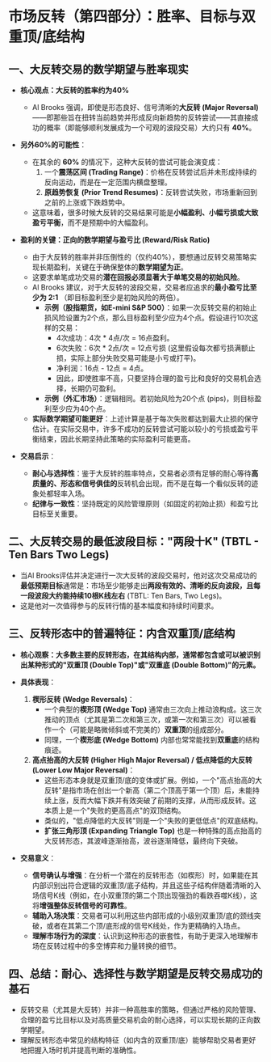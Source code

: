 # 市场反转（第四部分）：胜率、目标与双重顶/底结构


## 一、大反转交易的数学期望与胜率现实

-   **核心观点：大反转的胜率约为40%**
    -   Al Brooks 强调，即使是形态良好、信号清晰的**大反转 (Major Reversal)**——即那些旨在扭转当前趋势并形成反向新趋势的反转尝试——其直接成功的概率（即能够顺利发展成为一个可观的波段交易）大约只有 **40%**。

-   **另外60%的可能性**：
    -   在其余的 **60%** 的情况下，这种大反转的尝试可能会演变成：
        1.  一个**震荡区间 (Trading Range)**：价格在反转尝试后并未形成持续的反向运动，而是在一定范围内横盘整理。
        2.  **原趋势恢复 (Prior Trend Resumes)**：反转尝试失败，市场重新回到之前的上涨或下跌趋势中。
    -   这意味着，很多时候大反转的交易结果可能是**小幅盈利、小幅亏损或大致盈亏平衡**，而不是预期中的大幅盈利。

-   **盈利的关键：正向的数学期望与盈亏比 (Reward/Risk Ratio)**
    -   由于大反转的胜率并非压倒性的（仅约40%），要想通过反转交易策略实现长期盈利，关键在于确保整体的**数学期望为正**。
    -   这要求单笔成功交易的**潜在回报必须显著大于单笔交易的初始风险**。
    -   Al Brooks 建议，对于大反转的波段交易，交易者应追求的**最小盈亏比至少为 2:1** （即目标盈利至少是初始风险的两倍）。
        -   **示例（股指期货，如E-mini S&P 500）**：如果一次反转交易的初始止损风险设置为2个点，那么目标盈利至少应为4个点。假设进行10次这样的交易：
            -   4次成功：4次 * 4点/次 = 16点盈利。
            -   6次失败：6次 * 2点/次 = 12点亏损 (这里假设每次都亏损满额止损，实际上部分失败交易可能是小亏或打平)。
            -   净利润：16点 - 12点 = 4点。
            -   因此，即使胜率不高，只要坚持合理的盈亏比和良好的交易机会选择，长期仍可盈利。
        -   **示例（外汇市场）**：逻辑相同。若初始风险为20个点 (pips)，则目标盈利至少应为40个点。
    -   **实际数学期望可能更好**：上述计算是基于每次失败都达到最大止损的保守估计。在实际交易中，许多不成功的反转尝试可能以较小的亏损或盈亏平衡结束，因此长期坚持此策略的实际盈利可能更高。

-   **交易启示**：
    -   **耐心与选择性**：鉴于大反转的胜率特点，交易者必须有足够的耐心等待**高质量的、形态和信号俱佳的**反转机会出现，而不是在每一个看似反转的迹象处都轻率入场。
    -   **纪律与一致性**：坚持既定的风险管理原则（如固定的初始止损）和盈亏比目标至关重要。

## 二、大反转交易的最低波段目标："两段十K" (TBTL - Ten Bars Two Legs)

-   当Al Brooks评估并决定进行一次大反转的波段交易时，他对这次交易成功的**最低预期目标**通常是：市场至少能够走出**两段有效的、清晰的反向波段，且每一段波段大约能持续10根K线左右** (TBTL: Ten Bars, Two Legs)。
-   这是他对一次值得参与的反转行情的基本幅度和持续时间要求。

## 三、反转形态中的普遍特征：内含双重顶/底结构

-   **核心观察：大多数主要的反转形态，在其结构内部，通常都包含或可以被识别出某种形式的"双重顶 (Double Top)"或"双重底 (Double Bottom)"的元素。**

-   **具体表现**：
    1.  **楔形反转 (Wedge Reversals)**：
        -   一个典型的**楔形顶 (Wedge Top)** 通常由三次向上推动浪构成。这三次推动的顶点（尤其是第二次和第三次，或第一次和第三次）可以被看作一个（可能是略微倾斜或不完美的）**双重顶**的组成部分。
        -   同理，一个**楔形底 (Wedge Bottom)** 内部也常常能找到**双重底**的结构痕迹。
    2.  **高点抬高的大反转 (Higher High Major Reversal) / 低点降低的大反转 (Lower Low Major Reversal)**：
        -   这些形态本身就是双重顶/底的变体或扩展。例如，一个"高点抬高的大反转"是指市场在创出一个新高（第二个顶高于第一个顶）后，未能持续上涨，反而大幅下跌并有效突破了前期的支撑，从而形成反转。这本质上是一个"失败的更高高点"的双顶结构。
        -   类似的，"低点降低的大反转"则是一个"失败的更低低点"的双底结构。
        -   **扩张三角形顶 (Expanding Triangle Top)** 也是一种特殊的高点抬高的大反转形态，其波峰逐渐抬高，波谷逐渐降低，最终向下突破。

-   **交易意义**：
    -   **信号确认与增强**：在分析一个潜在的反转形态（如楔形）时，如果能在其内部识别出符合逻辑的双重顶/底子结构，并且这些子结构伴随着清晰的入场信号K线（例如，在小双重顶的第二个顶出现强劲的看跌吞噬K线），这将**增强整体反转信号的可靠性**。
    -   **辅助入场决策**：交易者可以利用这些内部形成的小级别双重顶/底的颈线突破，或者在其第二个顶/底形成的信号K线处，作为更精确的入场点。
    -   **理解市场行为的深度**：认识到这种形态的嵌套性，有助于更深入地理解市场在反转过程中的多空博弈和力量转换的细节。

## 四、总结：耐心、选择性与数学期望是反转交易成功的基石

-   反转交易（尤其是大反转）并非一种高胜率的策略，但通过严格的风险管理、合理的盈亏比目标以及对高质量交易机会的耐心选择，可以实现长期的正向数学期望。
-   理解反转形态中常见的结构特征（如内含的双重顶/底）能够帮助交易者更好地把握入场时机并提高判断的准确性。 